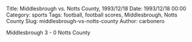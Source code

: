 Title: Middlesbrough vs. Notts County, 1993/12/18
Date: 1993/12/18 00:00
Category: sports
Tags: football, football scores, Middlesbrough, Notts County
Slug: middlesbrough-vs-notts-county
Author: carbonero


Middlesbrough 3 - 0 Notts County

